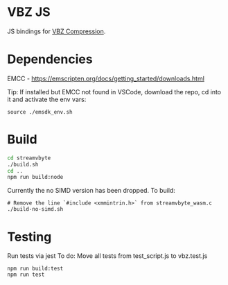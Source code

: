 # VBZ JS

JS bindings for [VBZ Compression](https://github.com/nanoporetech/vbz_compression).

# Dependencies

EMCC - https://emscripten.org/docs/getting_started/downloads.html

Tip: If installed but EMCC not found in VSCode, download the repo, cd into it and activate the env vars:

```
source ./emsdk_env.sh
```

# Build

```bash
cd streamvbyte
./build.sh
cd ..
npm run build:node
```

Currently the no SIMD version has been dropped. To build:

```
# Remove the line `#include <xmmintrin.h>` from streamvbyte_wasm.c
./build-no-simd.sh
```

# Testing

Run tests via jest
To do: Move all tests from test_script.js to vbz.test.js

```
npm run build:test
npm run test
```

